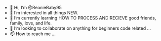 - 👋 Hi, I’m @BeanieBaby95
- 👀 I’m interested in all things NEW.
- 🌱 I’m currently learning HOW TO PROCESS AND RECIEVE good friends,
family, love, and life.
- 💞️ I’m looking to collaborate on anything for beginners code related  ...
- 📫 How to reach me ...

<!---
BeanieBaby95/BeanieBaby95 is a ✨ special ✨ repository because its `README.md` (this file) appears on your GitHub profile.
You can click the Preview link to take a look at your changes.
--->
